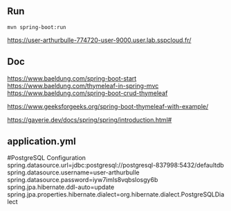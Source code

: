 
## Run

`mvn spring-boot:run`

<https://user-arthurbulle-774720-user-9000.user.lab.sspcloud.fr/>



## Doc

https://www.baeldung.com/spring-boot-start
https://www.baeldung.com/thymeleaf-in-spring-mvc
https://www.baeldung.com/spring-boot-crud-thymeleaf

https://www.geeksforgeeks.org/spring-boot-thymeleaf-with-example/

https://gayerie.dev/docs/spring/spring/introduction.html#



## application.yml

#PostgreSQL Configuration
spring.datasource.url=jdbc:postgresql://postgresql-837998:5432/defaultdb
spring.datasource.username=user-arthurbulle
spring.datasource.password=iyw7imls8vqbslosgy6b
spring.jpa.hibernate.ddl-auto=update
spring.jpa.properties.hibernate.dialect=org.hibernate.dialect.PostgreSQLDialect